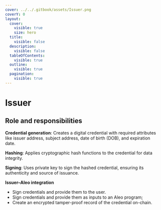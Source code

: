 ```yaml
---
cover: ../../.gitbook/assets/Issuer.png
coverY: 0
layout:
  cover:
    visible: true
    size: hero
  title:
    visible: false
  description:
    visible: false
  tableOfContents:
    visible: true
  outline:
    visible: true
  pagination:
    visible: true
---
```


# Issuer

## Role and responsibilities

**Credential generation**: Creates a digital credential with required attributes like issuer address, subject address, date of birth (DOB), and expiration date.

**Hashing**: Applies cryptographic hash functions to the credential for data integrity.

**Signing**: Uses private key to sign the hashed credential, ensuring its authenticity and source of issuance.

**Issuer–Aleo integration**

* Sign credentials and provide them to the user.
* Sign credentials and provide them as inputs to an Aleo program;
* Create an encrypted tamper-proof record of the credential on-chain.
